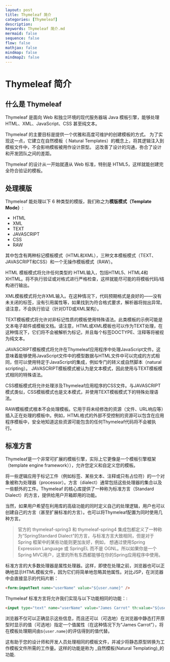 ```yaml
---
layout: post
title: Thymeleaf 简介
categories: [Thymeleaf]
description: 
keywords: Thymeleaf 简介.md
mermaid: false
sequence: false
flow: false
mathjax: false
mindmap: false
mindmap2: false
---
```

# Thymeleaf 简介

## 什么是 Thymeleaf

Thymeleaf 是面向 Web 和独立环境的现代服务器端 Java 模板引擎，能够处理 HTML、XML、JavaScript、CSS 甚至纯文本。

Thymeleaf 的主要目标是提供一个优雅和高度可维护的创建模板的方式。 为了实现这一点，它建立在自然模板（ Natural Templates）的概念上，将其逻辑注入到模板文件中，不会影响模板被用作设计原型。 这改善了设计的沟通，弥合了设计和开发团队之间的差距。

Thymeleaf 的设计从一开始就遵从 Web 标准，特别是 HTML5，这样就能创建完全符合验证的模板。

## 处理模版

Thymeleaf 能处理以下 6 种类型的模版，我们称之为**模版模式（Template Mode）**:

 * HTML
 * XML
 * TEXT
 * JAVASCRIPT
 * CSS
 * RAW
 
 其中包含有两种标记模板模式（HTML和XML），三种文本模板模式（TEXT、JAVASCRIPT和CSS）和一个无操作模板模式（RAW）。
 
HTML 模板模式将允许任何类型的 HTML输入，包括HTML5、HTML4和XHTML。将不执行验证或对格式进行严格检查，这样就能尽可能的将模板代码/结构进行输出。

XML模板模式将允许XML输入。在这种情况下，代码预期格式是良好的——没有未关闭的标签，没有引用属性等，如果找到为符合格式要求，解析器将抛出异常。请注意，不会执行验证（针对DTD或XML架构）。

TEXT模板模式将允许对非标记性质的模板使用特殊语法。此类模板的示例可能是文本电子邮件或模板文档。请注意，HTML或XML模板也可以作为TEXT处理，在这种情况下，它们将不会被解析为标记，并且每个标签DOCTYPE、注释等将被视为纯文本。

JAVASCRIPT模板模式将允许在Thymeleaf应用程序中处理JavaScript文件。这意味着能够使用JavaScript文件中的模型数据与HTML文件中可以完成的方式相同，但可以使用特定于JavaScript的集成，例如专门的转义或自然脚本（natural scripting）。 JAVASCRIPT模板模式被认为是文本模式，因此使用与TEXT模板模式相同的特殊语法。

CSS模板模式将允许处理涉及Thymeleaf应用程序的CSS文件。与JAVASCRIPT模式类似，CSS模板模式也是文本模式，并使用TEXT模板模式下的特殊处理语法。

RAW模板模式根本不会处理模板。它用于将未经修改的资源（文件、URL响应等）插入正在处理的模板中。例如，HTML格式的外部不受控制的资源可以包含在应用程序模板中，安全地知道这些资源可能包含的任何Thymeleaf代码将不会被执行。

## 标准方言

Thymeleaf是一个非常可扩展的模板引擎，实际上它更像是一个模板引擎框架（template engine framework）），允许您定义和自定义您的模板。

将一些逻辑应用于标记工件（例如标签、某些文本、注释或只有占位符）的一个对象被称为处理器（processor）。方言（dialect）通常包括这些处理器的集合以及一些额外的工件。Thymeleaf 的核心库提供了一种称为标准方言（Standard Dialect）的方言，提供给用户开箱即用的功能。

当然，如果用户希望在利用库的高级功能的同时定义自己的处理逻辑，用户也可以创建自己的方言（甚至扩展标准的方言）。也可以将Thymeleaf配置为同时使用几种方言。

> 官方的 thymeleaf-spring3 和 thymeleaf-spring4 集成包都定义了一种称为“SpringStandard Dialect”的方言，与标准方言大致相同，但是对于 Spring 框架中的某些功能则更加友好，例如， 想通过使用Spring Expression Language 或 SpringEL 而不是 OGNL。所以如果你是一个Spring MVC用户，这里的所有东西都能够在你的Spring应用程序中使用。

标准方言的大多数处理器是属性处理器。这样，即使在处理之前，浏览器也可以正确地显示HTML模板文件，因为它们将简单地忽略其他属性。对比JSP，在浏览器中会直接显示的代码片断：

```html
<form:inputText name="userName" value="${user.name}" />
```

Thymeleaf 标准方言将允许我们实现与以下功能相同的功能：:

```html
<input type="text" name="userName" value="James Carrot" th:value="${user.name}" />
```
 
浏览器不仅可以正确显示这些信息，而且还可以（可选地）在浏览器中静态打开原型时显示的值（可选地）指定一个值属性（在这种情况下为“James Carrot”），将在模板处理期间由`${user.name}`的评估得到的值代替。

这有助于您的设计师和开发人员处理相同的模板文件，并减少将静态原型转换为工作模板文件所需的工作量。这样的功能是称为 _自然模板(Natural Templating)_的功能.